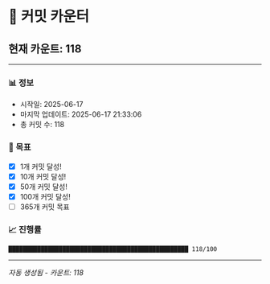 # 🔢 커밋 카운터

## 현재 카운트: 118

---

### 📊 정보
- 시작일: 2025-06-17
- 마지막 업데이트: 2025-06-17 21:33:06
- 총 커밋 수: 118

### 🎯 목표
- [x] 1개 커밋 달성!
- [x] 10개 커밋 달성!
- [x] 50개 커밋 달성!
- [x] 100개 커밋 달성!
- [ ] 365개 커밋 목표

### 📈 진행률
```
██████████████████████████████████████████████████ 118/100
```

---
*자동 생성됨 - 카운트: 118*
